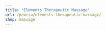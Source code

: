```yaml
---
title: "Elements Therapeutic Massage"
url: /peoria/elements-therapeutic-massage/
shop: massage
---
```

